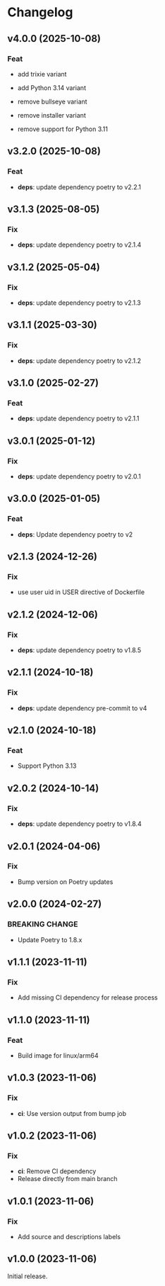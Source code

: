 # Changelog

## v4.0.0 (2025-10-08)

### Feat

- add trixie variant
- add Python 3.14 variant


- remove bullseye variant
- remove installer variant
- remove support for Python 3.11

## v3.2.0 (2025-10-08)

### Feat

- **deps**: update dependency poetry to v2.2.1

## v3.1.3 (2025-08-05)

### Fix

- **deps**: update dependency poetry to v2.1.4

## v3.1.2 (2025-05-04)

### Fix

- **deps**: update dependency poetry to v2.1.3

## v3.1.1 (2025-03-30)

### Fix

- **deps**: update dependency poetry to v2.1.2

## v3.1.0 (2025-02-27)

### Feat

- **deps**: update dependency poetry to v2.1.1

## v3.0.1 (2025-01-12)

### Fix

- **deps**: update dependency poetry to v2.0.1

## v3.0.0 (2025-01-05)

### Feat

- **deps**: Update dependency poetry to v2

## v2.1.3 (2024-12-26)

### Fix

- use user uid in USER directive of Dockerfile

## v2.1.2 (2024-12-06)

### Fix

- **deps**: update dependency poetry to v1.8.5

## v2.1.1 (2024-10-18)

### Fix

- **deps**: update dependency pre-commit to v4

## v2.1.0 (2024-10-18)

### Feat

- Support Python 3.13

## v2.0.2 (2024-10-14)

### Fix

- **deps**: update dependency poetry to v1.8.4

## v2.0.1 (2024-04-06)

### Fix

- Bump version on Poetry updates

## v2.0.0 (2024-02-27)

### BREAKING CHANGE

- Update Poetry to 1.8.x

## v1.1.1 (2023-11-11)

### Fix

- Add missing CI dependency for release process

## v1.1.0 (2023-11-11)

### Feat

- Build image for linux/arm64

## v1.0.3 (2023-11-06)

### Fix

- **ci**: Use version output from bump job

## v1.0.2 (2023-11-06)

### Fix

- **ci**: Remove CI dependency
- Release directly from main branch

## v1.0.1 (2023-11-06)

### Fix

- Add source and descriptions labels

## v1.0.0 (2023-11-06)

Initial release.
